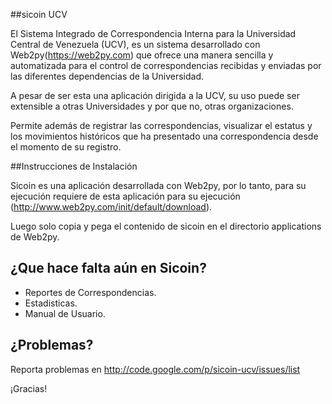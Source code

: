 ##sicoin UCV

El Sistema Integrado de Correspondencia Interna para la Universidad Central de Venezuela (UCV), es un sistema 
desarrollado con Web2py(https://web2py.com) que ofrece una manera sencilla y automatizada para el control de 
correspondencias recibidas y enviadas por las diferentes dependencias de la Universidad.

A pesar de ser esta una aplicación dirigida a la UCV, su uso puede ser extensible a otras Universidades y por que no, 
otras organizaciones.

Permite además de registrar las correspondencias, visualizar el estatus y los movimientos históricos que ha presentado
una correspondencia desde el momento de su registro.

##Instrucciones de Instalación

Sicoin es una aplicación desarrollada con Web2py, por lo tanto, para su ejecución requiere de esta aplicación para
su ejecución (http://www.web2py.com/init/default/download).

Luego solo copia y pega el contenido de sicoin en el directorio applications de Web2py.

## ¿Que hace falta aún en Sicoin?

  * Reportes de Correspondencias.
  * Estadisticas.
  * Manual de Usuario.

## ¿Problemas?

Reporta problemas en http://code.google.com/p/sicoin-ucv/issues/list

¡Gracias!

